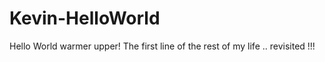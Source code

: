 # Kevin-HelloWorld
Hello World warmer upper!
The first line of the rest of my life .. revisited !!!
